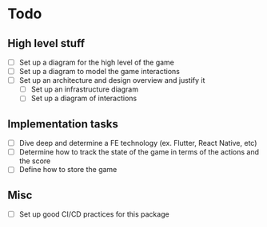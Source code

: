 # Todo

## High level stuff

- [ ] Set up a diagram for the high level of the game
- [ ] Set up a diagram to model the game interactions
- [ ] Set up an architecture and design overview and justify it
  - [ ] Set up an infrastructure diagram
  - [ ] Set up a diagram of interactions

## Implementation tasks

- [ ] Dive deep and determine a FE technology (ex. Flutter, React Native, etc)
- [ ] Determine how to track the state of the game in terms of the actions and the score
- [ ] Define how to store the game

## Misc

- [ ] Set up good CI/CD practices for this package

